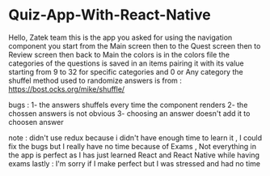 # Quiz-App-With-React-Native
Hello, Zatek team
this is the app you asked for 
using the navigation component you start from the Main screen then to the Quest screen then to Review screen then back to Main
the colors is in the colors file
the categories of the questions is saved in an items pairing it with its value starting from 9 to 32 for specific categories and 0 or Any category
the shuffel method used to randomize answers is from : https://bost.ocks.org/mike/shuffle/

bugs :
1- the answers shuffels every time the component renders
2- the chossen answers is not obvious
3- choosing an answer doesn't add it to choosen answer


note : didn't use redux because i didn't have enough time to learn it ,
I could fix the bugs but I really have no time because of Exams ,
Not everything in the app is perfect as I has just learned React and React Native while having exams
lastly : I'm sorry if I make perfect but I was stressed and had no time 
